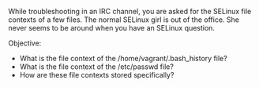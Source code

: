 

While troubleshooting in an IRC channel, you are asked for the SELinux file
contexts of a few files. The normal SELinux girl is out of the office. She
never seems to be around when you have an SELinux question.

Objective:

* What is the file context of the /home/vagrant/.bash_history file?
* What is the file context of the /etc/passwd file?
* How are these file contexts stored specifically?

